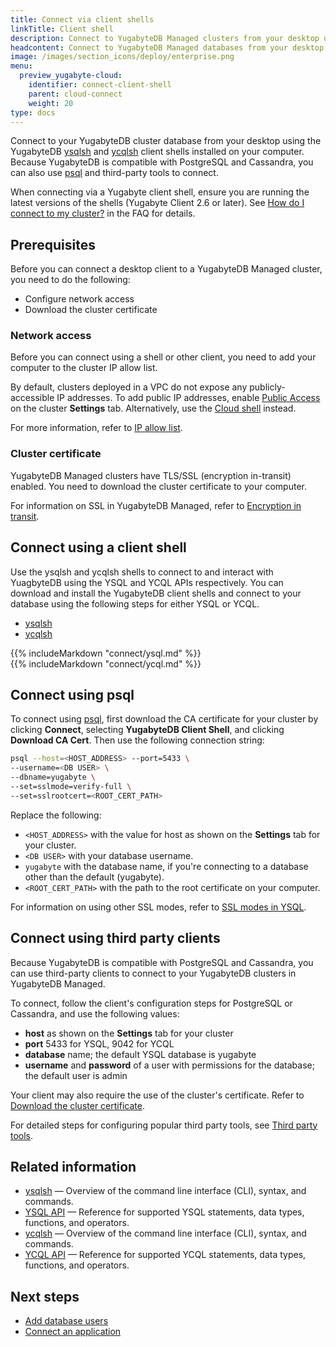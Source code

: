 ```yaml
---
title: Connect via client shells
linkTitle: Client shell
description: Connect to YugabyteDB Managed clusters from your desktop using a client shell
headcontent: Connect to YugabyteDB Managed databases from your desktop
image: /images/section_icons/deploy/enterprise.png
menu:
  preview_yugabyte-cloud:
    identifier: connect-client-shell
    parent: cloud-connect
    weight: 20
type: docs
---
```


Connect to your YugabyteDB cluster database from your desktop using the YugabyteDB [ysqlsh](../../../admin/ysqlsh/) and [ycqlsh](../../../admin/ycqlsh) client shells installed on your computer. Because YugabyteDB is compatible with PostgreSQL and Cassandra, you can also use [psql](https://www.postgresql.org/docs/current/app-psql.html) and third-party tools to connect.

When connecting via a Yugabyte client shell, ensure you are running the latest versions of the shells (Yugabyte Client 2.6 or later). See [How do I connect to my cluster?](../../../faq/yugabytedb-managed-faq/#how-do-i-connect-to-my-cluster) in the FAQ for details.

## Prerequisites

Before you can connect a desktop client to a YugabyteDB Managed cluster, you need to do the following:

- Configure network access
- Download the cluster certificate

### Network access

Before you can connect using a shell or other client, you need to add your computer to the cluster IP allow list.

By default, clusters deployed in a VPC do not expose any publicly-accessible IP addresses. To add public IP addresses, enable [Public Access](../../../yugabyte-cloud/cloud-secure-clusters/add-connections/#enabling-public-access) on the cluster **Settings** tab. Alternatively, use the [Cloud shell](../connect-cloud-shell/) instead.

For more information, refer to [IP allow list](../../cloud-secure-clusters/add-connections).

### Cluster certificate

YugabyteDB Managed clusters have TLS/SSL (encryption in-transit) enabled. You need to download the cluster certificate to your computer.

For information on SSL in YugabyteDB Managed, refer to [Encryption in transit](../../cloud-secure-clusters/cloud-authentication/).

## Connect using a client shell

Use the ysqlsh and ycqlsh shells to connect to and interact with YuagbyteDB using the YSQL and YCQL APIs respectively. You can download and install the YugabyteDB client shells and connect to your database using the following steps for either YSQL or YCQL.

<ul class="nav nav-tabs nav-tabs-yb">
  <li >
    <a href="#ysqlsh" class="nav-link active" id="ysqlsh-tab" data-toggle="tab" role="tab" aria-controls="ysqlsh" aria-selected="true">
      <i class="icon-postgres" aria-hidden="true"></i>
      ysqlsh
    </a>
  </li>
  <li>
    <a href="#ycqlsh" class="nav-link" id="ycqlsh-tab" data-toggle="tab" role="tab" aria-controls="ycqlsh" aria-selected="false">
      <i class="icon-cassandra" aria-hidden="true"></i>
      ycqlsh
    </a>
  </li>
</ul>

<div class="tab-content">
  <div id="ysqlsh" class="tab-pane fade show active" role="tabpanel" aria-labelledby="ysqlsh-tab">
  {{% includeMarkdown "connect/ysql.md" %}}
  </div>
  <div id="ycqlsh" class="tab-pane fade" role="tabpanel" aria-labelledby="ycqlsh-tab">
  {{% includeMarkdown "connect/ycql.md" %}}
  </div>
</div>

## Connect using psql

To connect using [psql](https://www.postgresql.org/docs/current/app-psql.html), first download the CA certificate for your cluster by clicking **Connect**, selecting **YugabyteDB Client Shell**, and clicking **Download CA Cert**. Then use the following connection string:

```sh
psql --host=<HOST_ADDRESS> --port=5433 \
--username=<DB USER> \
--dbname=yugabyte \
--set=sslmode=verify-full \
--set=sslrootcert=<ROOT_CERT_PATH>
```

Replace the following:

- `<HOST_ADDRESS>` with the value for host as shown on the **Settings** tab for your cluster.
- `<DB USER>` with your database username.
- `yugabyte` with the database name, if you're connecting to a database other than the default (yugabyte).
- `<ROOT_CERT_PATH>` with the path to the root certificate on your computer.

For information on using other SSL modes, refer to [SSL modes in YSQL](../../cloud-secure-clusters/cloud-authentication/#ssl-modes-in-ysql).

## Connect using third party clients

Because YugabyteDB is compatible with PostgreSQL and Cassandra, you can use third-party clients to connect to your YugabyteDB clusters in YugabyteDB Managed.

To connect, follow the client's configuration steps for PostgreSQL or Cassandra, and use the following values:

- **host** as shown on the **Settings** tab for your cluster
- **port** 5433 for YSQL, 9042 for YCQL
- **database** name; the default YSQL database is yugabyte
- **username** and **password** of a user with permissions for the database; the default user is admin

Your client may also require the use of the cluster's certificate. Refer to [Download the cluster certificate](../../cloud-secure-clusters/cloud-authentication/#download-your-cluster-certificate).

For detailed steps for configuring popular third party tools, see [Third party tools](../../../tools/).

## Related information

- [ysqlsh](../../../admin/ysqlsh/) — Overview of the command line interface (CLI), syntax, and commands.
- [YSQL API](../../../api/ysql/) — Reference for supported YSQL statements, data types, functions, and operators.
- [ycqlsh](../../../admin/ycqlsh/) — Overview of the command line interface (CLI), syntax, and commands.
- [YCQL API](../../../api/ycql/) — Reference for supported YCQL statements, data types, functions, and operators.

## Next steps

- [Add database users](../../cloud-secure-clusters/add-users/)
- [Connect an application](../connect-applications/)
